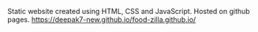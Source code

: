 Static website created using HTML, CSS and JavaScript. Hosted on github pages.
<a>https://deepak7-new.github.io/food-zilla.github.io/</a>
